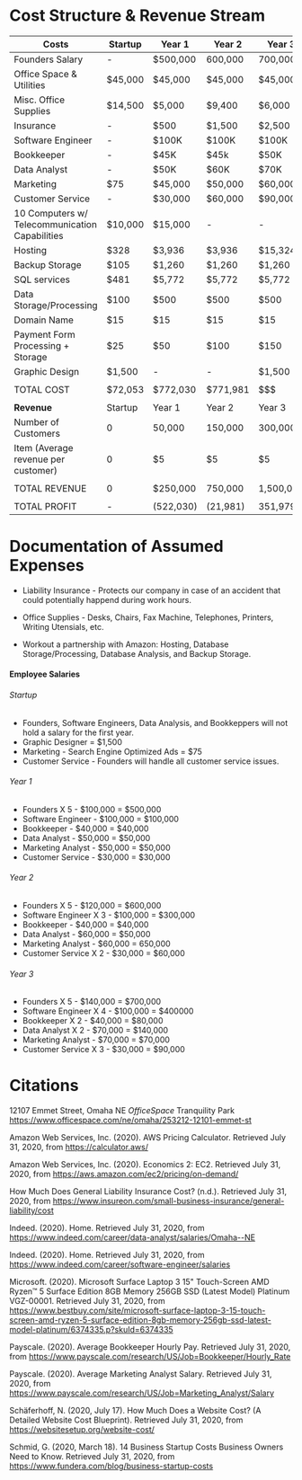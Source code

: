 # Cost Structure & Revenue Stream


| Costs | Startup | Year 1 | Year 2 | Year 3 |
|---|---|---|---|---|
|Founders Salary | - | $500,000 | 600,000 | 700,000|
|Office Space & Utilities | $45,000 | $45,000 | $45,000 | $45,000 |
|Misc. Office Supplies | $14,500 | $5,000 | $9,400 | $6,000 |
|Insurance | - | $500 | $1,500 | $2,500 |
|Software Engineer | - | $100K | $100K | $100K |
|Bookkeeper | - | $45K | $45k | $50K |
|Data Analyst | - | $50K | $60K | $70K |
|Marketing | $75 | $45,000 | $50,000 | $60,000 |
|Customer Service | - | $30,000 | $60,000 | $90,000|
|10 Computers w/ Telecommunication Capabilities | $10,000 | $15,000 | - | - |
|Hosting | $328 | $3,936| $3,936 | $15,324 |
|Backup Storage | $105 | $1,260 | $1,260 | $1,260 |
|SQL services | $481 | $5,772 | $5,772 | $5,772 |
|Data Storage/Processing | $100| $500 | $500 | $500 |
|Domain Name | $15 | $15 | $15 | $15 |
|Payment Form Processing + Storage | $25 | $50 | $100 | $150 |
|Graphic Design | $1,500 | - | - | $1,500 |
| | | | | |
|TOTAL COST | $72,053 | $772,030 | $771,981| $$$ |
| | | | | |
| **Revenue** |Startup | Year 1 | Year 2 | Year 3 |
|Number of Customers | 0 | 50,000 | 150,000 | 300,000 |
|Item (Average revenue per customer) | 0 | $5 | $5 | $5 |
| | | | | |
| TOTAL REVENUE | 0 | $250,000 | 750,000 | 1,500,000 |
| | | | | |
| TOTAL PROFIT | - | (522,030) | (21,981) | 351,979 |
# Documentation of Assumed Expenses

- Liability Insurance - Protects our company in case of an accident that could potentially happend during work hours.

- Office Supplies - Desks, Chairs, Fax Machine, Telephones, Printers, Writing Utensials, etc.

- Workout a partnership with Amazon: Hosting, Database Storage/Processing, Database Analysis, and Backup Storage. 

#### Employee Salaries
###### Startup
- Founders, Software Engineers, Data Analysis, and Bookkeppers will not hold a salary for the first year.
- Graphic Designer = $1,500
- Marketing - Search Engine Optimized Ads = $75
- Customer Service - Founders will handle all customer service issues.
###### Year 1
- Founders X 5 - $100,000 = $500,000
- Software Engineer - $100,000 = $100,000
- Bookkeeper - $40,000 = $40,000
- Data Analyst - $50,000 = $50,000
- Marketing Analyst - $50,000 = $50,000
- Customer Service - $30,000 = $30,000
###### Year 2
- Founders X 5 - $120,000 = $600,000
- Software Engineer X 3 - $100,000 = $300,000
- Bookkeeper - $40,000 = $40,000
- Data Analyst - $60,000 = $50,000
- Marketing Analyst - $60,000 = 650,000
- Customer Service X 2 - $30,000 = $60,000
###### Year 3
- Founders X 5 - $140,000 = $700,000
- Software Engineer X 4 - $100,000 = $400000
- Bookkeeper X 2 - $40,000 = $80,000
- Data Analyst X 2 - $70,000 = $140,000
- Marketing Analyst - $70,000 = $70,000
- Customer Service X 3 - $30,000 = $90,000
# Citations
12107 Emmet Street, Omaha NE *OfficeSpace* Tranquility Park https://www.officespace.com/ne/omaha/253212-12101-emmet-st

Amazon Web Services, Inc. (2020). AWS Pricing Calculator. Retrieved July 31, 2020, from https://calculator.aws/

Amazon Web Services, Inc. (2020). Economics 2: EC2. Retrieved July 31, 2020, from https://aws.amazon.com/ec2/pricing/on-demand/

How Much Does General Liability Insurance Cost? (n.d.). Retrieved July 31, 2020, from https://www.insureon.com/small-business-insurance/general-liability/cost

Indeed. (2020). Home. Retrieved July 31, 2020, from https://www.indeed.com/career/data-analyst/salaries/Omaha--NE

Indeed. (2020). Home. Retrieved July 31, 2020, from https://www.indeed.com/career/software-engineer/salaries

Microsoft. (2020). Microsoft Surface Laptop 3 15" Touch-Screen AMD Ryzen™ 5 Surface Edition 8GB Memory 256GB SSD (Latest Model) Platinum VGZ-00001. Retrieved July 31, 2020, from https://www.bestbuy.com/site/microsoft-surface-laptop-3-15-touch-screen-amd-ryzen-5-surface-edition-8gb-memory-256gb-ssd-latest-model-platinum/6374335.p?skuId=6374335

Payscale. (2020). Average Bookkeeper Hourly Pay. Retrieved July 31, 2020, from https://www.payscale.com/research/US/Job=Bookkeeper/Hourly_Rate

Payscale. (2020). Average Marketing Analyst Salary. Retrieved July 31, 2020, from https://www.payscale.com/research/US/Job=Marketing_Analyst/Salary

Schäferhoff, N. (2020, July 17). How Much Does a Website Cost? (A Detailed Website Cost Blueprint). Retrieved July 31, 2020, from https://websitesetup.org/website-cost/

Schmid, G. (2020, March 18). 14 Business Startup Costs Business Owners Need to Know. Retrieved July 31, 2020, from https://www.fundera.com/blog/business-startup-costs
